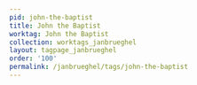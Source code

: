 ```yaml
---
pid: john-the-baptist
title: John the Baptist
worktag: John the Baptist
collection: worktags_janbrueghel
layout: tagpage_janbrueghel
order: '100'
permalink: /janbrueghel/tags/john-the-baptist
---
```


